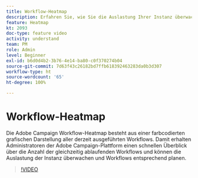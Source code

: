```yaml
---
title: Workflow-Heatmap
description: Erfahren Sie, wie Sie die Auslastung Ihrer Instanz überwachen und Workflows entsprechend planen.
feature: Heatmap
kt: 2093
doc-type: feature video
activity: understand
team: PM
role: Admin
level: Beginner
exl-id: b6d0d4b2-3b76-4e14-ba80-c0f370274b04
source-git-commit: 7d63f43c26182bd7ffb618392463283da0b3d307
workflow-type: ht
source-wordcount: '65'
ht-degree: 100%

---
```


# Workflow-Heatmap

Die Adobe Campaign Workflow-Heatmap besteht aus einer farbcodierten grafischen Darstellung aller derzeit ausgeführten Workflows. Damit erhalten Administratoren der Adobe Campaign-Plattform einen schnellen Überblick über die Anzahl der gleichzeitig ablaufenden Workflows und können die Auslastung der Instanz überwachen und Workflows entsprechend planen.

>[!VIDEO](https://video.tv.adobe.com/v/25558?quality=12)
